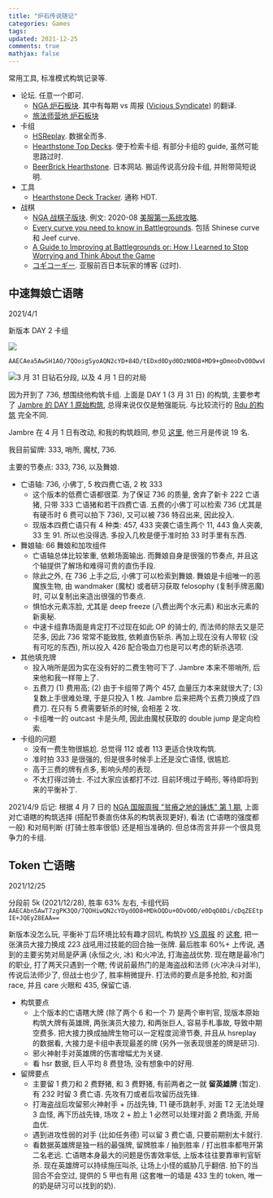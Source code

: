 ```yaml
---
title: "炉石传说随记"
categories: Games
tags: 
updated: 2021-12-25
comments: true
mathjax: false
---
```


常用工具, 标准模式构筑记录等.

<!-- more -->

- 论坛. 任意一个即可.
    - [NGA 炉石板块](https://bbs.nga.cn/thread.php?fid=422). 其中有每期 vs 周报 ([Vicious Syndicate](https://www.vicioussyndicate.com/category/analysis/)) 的翻译.
    - [旅法师营地 炉石板块](https://www.iyingdi.com/web/article/hearthstone?seed=2&tagid=17)
- 卡组
    - [HSReplay](https://hsreplay.net/). 数据全而多.
    - [Hearthstone Top Decks](https://www.hearthstonetopdecks.com/). 便于检索卡组. 有部分卡组的 guide, 虽然可能思路过时.
    - [BeerBrick Hearthstone](https://beerbrick.com/category/deck/). 日本网站. 搬运传说高分段卡组, 并附带简短说明.
- 工具
    - [Hearthstone Deck Tracker](https://hsreplay.net/downloads/). 通称 HDT.
- 战棋
    - [NGA 战棋子版块](https://bbs.nga.cn/thread.php?fid=690&_ff=422). 例文: 2020-08 [美服第一系统攻略](https://bbs.nga.cn/read.php?tid=22901424).
    - [Every curve you need to know in Battlegrounds](https://acegameguides.com/every-curve-you-need-to-know-in-battlegrounds/). 包括 Shinese curve 和 Jeef curve.
    - [A Guide to Improving at Battlegrounds or: How I Learned to Stop Worrying and Think About the Game](https://www.reddit.com/r/hearthstone/comments/hkmbzd/a_guide_to_improving_at_battlegrounds_or_how_i/)
    - [コギコーギー](https://cogicorgi.com/). 亚服前百日本玩家的博客 (过时).

## 中速舞娘亡语瞎

2021/4/1

新版本 DAY 2 卡组

<!-- https://bbs.nga.cn/read.php?tid=26149720 -->

![](https://shiina18.github.io/assets/posts/images/20210401172825362_27303.png)

```
AAECAea5AwSH1AO/7QOoigSyoAQN2cYD+84D/tEDxd0Dyd0DzN0D8+MD9+gDmeoDvO0DwvEDg58Etp8EAA==
```

![3 月 31 日钻石分段, 以及 4 月 1 日的对局](https://shiina18.github.io/assets/posts/images/20210401172849584_3788.png "3 月 31 日钻石分段, 以及 4 月 1 日的对局")

因为开到了 736, 想围绕他构筑卡组. 上面是 DAY 1 (3 月 31 日) 的构筑, 主要参考了 [Jambre 的 DAY 1 原始构筑](https://www.hearthstonetopdecks.com/decks/deathrattle-demon-hunter-jambre-the-barrens/), 总得来说仅仅是勉强能玩. 与比较流行的 [Rdu 的构筑](https://www.hearthstonetopdecks.com/decks/deathrattle-demon-hunter-rdu-the-barrens/) 完全不同.  

Jambre 在 4 月 1 日有改动, 和我的构筑趋同, 参见 [这里](https://beerbrick.com/2021/04/01/fib-19-legend-jambres-deathrattle-demon-hunter/), 他三月是传说 19 名.  

我目前留牌: 333, 哨所, 魔杖, 736.

主要的节奏点: 333, 736, 以及舞娘.

- 亡语轴: 736, 小佛丁, 5 枚四费亡语, 2 枚 333
    - 这个版本的低费亡语都很菜. 为了保证 736 的质量, 舍弃了新卡 222 亡语猪, 只带 333 亡语猪和若干四费亡语. 五费的小佛丁可以检索 736 (尤其是有硬币时 6 费可以拍下 736), 又可以被 736 特召出来, 因此投入.
    - 现版本四费亡语只有 4 种类: 457, 433 突袭亡语生两个 11, 443 鱼人突袭, 33 生 91. 所以也没得选. 多投入几枚是便于准时拍 33 时手里有东西.
- 舞娘轴: 66 舞娘和加攻组件
    - 亡语轴总体比较笨重, 依赖场面输出. 而舞娘自身是很强的节奏点, 并且这个轴提供了解场和难得可贵的直伤手段.
    - 除此之外, 在 736 上手之后, 小佛丁可以检索到舞娘. 舞娘是卡组唯一的恶魔族生物, 由 wandmaker (魔杖) 或者研习获取 felosophy (复制手牌恶魔) 时, 可以复制出来造出很强的节奏点.
    - 惧怕水元素冻脸, 尤其是 deep freeze (八费出两个水元素) 和出水元素的新奥秘.
    - 中速卡组靠场面是肯定打不过现在如此 OP 的骑士的, 而法师的除去又是茫茫多, 因此 736 常常不能致胜, 依赖直伤斩杀. 再加上现在没有人带软 (没有可吃的东西), 所以投入 426 配合吸血刀也是可以考虑的斩杀选项.
- 其他填充牌
    - 投入哨所是因为实在没有好的二费生物可下了. Jambre 本来不带哨所, 后来他和我一样带上了.
    - 五费刀 (1) 费用高; (2) 由于卡组带了两个 457, 血量压力本来就很大了; (3) 复数上手很难处理, 于是只投入 1 枚. Jambre 后来把两个五费刀换成了四费刀. 在只有 5 费需要斩杀的时候, 会相差 2 攻.
    - 卡组唯一的 outcast 卡是头颅, 因此由魔杖获取的 double jump 是定向检索.
- 卡组的问题
    - 没有一费生物很尴尬. 总觉得 112 或者 113 更适合快攻构筑.
    - 准时拍 333 是很强的, 但是很多时候手上还是没亡语怪, 很尴尬.
    - 高于三费的牌有点多, 影响头颅的表现.
    - 不太打得过骑士. 不过大家应该都打不过. 目前环境过于畸形, 等待即将到来的平衡补丁.

2021/4/9 后记: 根据 4 月 7 日的 [NGA 国服周报 "贫瘠之地的锤炼" 第 1 期](https://bbs.nga.cn/read.php?tid=26236610), 上面对亡语瞎的构筑选择 (搭配节奏直伤体系的构筑表现更好), 看法 (亡语瞎的强度都一般) 和对局判断 (打骑士胜率很低) 还是相当准确的. 但总体而言并非一个很具竞争力的卡组.

## Token 亡语瞎

2021/12/25

分段前 5k (2021/12/28), 胜率 63% 左右, 卡组代码 `AAECAbn5AwT7zgPK3QO/7QOHiwQN2cYDyd0D8+MDkOQDu+0DvO0D/e0DqO8Di/cDqZEEtpIE+JQEyZ8EAA==`

新版本没怎么玩, 平衡补丁后环境比较有趣才回坑, 构筑抄 [VS 周报](http://bbs.nga.cn/read.php?tid=29915808) 的 [这套](https://www.hearthstonetopdecks.com/decks/deathrattle-demon-hunter-485-legend-drb00mer-fractured-in-alterac-valley/), 把一张演员大接力换成 223 战吼用过技能的回合抽一张牌. 最后胜率 60%+ 上传说, 遇到的主要劣势对局是萨满 (永恒之火, 冰) 和火冲法, 打海盗战优势. 现在瞎是最冷门的职业, 打了两天只遇到一个瞎; 传说前最热门的是海盗战和法师 (火冲决斗对半), 传说后法师少了, 但战士也少了, 胜率稍微提升. 打法师的要点是多抢脸, 和对面 race, 并且 care 火眼和 435, 保留亡语.

- 构筑要点
    - 上个版本的亡语瞎大牌 (除了两个 6 和一个 7) 是两个审判官, 现版本原始构筑大牌有英雄牌, 两张演员大接力, 和两张巨人, 容易手札事故, 导致中期空费多. 把大接力换成抽牌生物可以一定程度润滑节奏, 并且从 hsreplay 的数据看, 大接力是卡组中表现最差的牌 (另外一张表现很差的牌是研习).   
    - 邪火神射手对英雄牌的伤害增幅尤为关键.
    - 看 hsr 数据, 巨人平均 8 费登场, 没有想象中的好用.
- 留牌要点
    - 主要留 1 费刀和 2 费野猪, 和 3 费野猪, 有前两者之一就 **留英雄牌** (暂定). 有 232 时留 3 费亡语. 先攻有刀或者后攻留历战先锋. 
    - 打海盗战后攻留邪火神射手 + 历战先锋, T1 硬币跳射手, 对面 T2 无法处理 3 血怪, 再下历战先锋, 场攻 2 + 脸上 1 必然可以处理对面 2 费场面, 开局血优.
    - 遇到进攻性弱的对手 (比如任务德) 可以留 3 费亡语, 只要前期别太卡就行.
    - 看数据英雄牌是独一档的最强牌, 留牌胜率 / 抽到胜率 / 打出胜率都甩开第二名老远. 亡语瞎本身最大的问题是伤害效率低, 上版本往往要靠审判官斩杀. 现在英雄牌可以持续施压叫杀, 让场上小怪的威胁几乎翻倍. 拍下的当回合不会空过, 提供的 5 甲也有用 (这套唯一的墙是 433 生的 token, 唯一的奶是研习可以找到的奶).